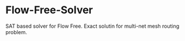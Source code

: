 # Flow-Free-Solver
SAT based solver for Flow Free. Exact solutin for multi-net mesh routing problem.
